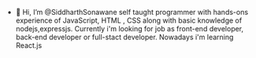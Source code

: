 - 👋 Hi, I’m @SiddharthSonawane self taught programmer with hands-ons experience of JavaScript, HTML , CSS along with basic knowledge of nodejs,expressjs.
Currently i'm looking for job as front-end developer, back-end developer or full-stact developer.
Nowadays i'm learning React.js


<!---
SiddharthSonawane/SiddharthSonawane is a ✨ special ✨ repository because its `README.md` (this file) appears on your GitHub profile.
You can click the Preview link to take a look at your changes.
--->
